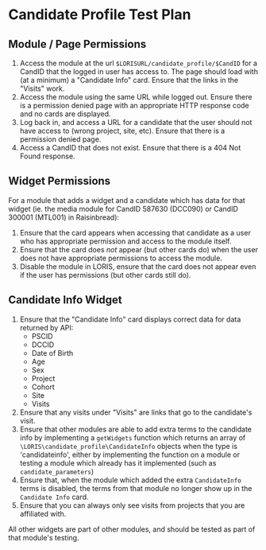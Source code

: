 # Candidate Profile Test Plan

## Module / Page Permissions
1. Access the module at the url `$LORISURL/candidate_profile/$CandID` for
   a CandID that the logged in user has access to. The page should load
   with (at a minimum) a "Candidate Info" card. Ensure that the links
   in the "Visits" work.
2. Access the module using the same URL while logged out. Ensure there is a permission
   denied page with an appropriate HTTP response code and no cards are
   displayed.
3. Log back in, and access a URL for a candidate that the user should
   not have access to (wrong project, site, etc). Ensure that there is
   a permission denied page.
4. Access a CandID that does not exist. Ensure that there is a 404
   Not Found response.

## Widget Permissions
For a module that adds a widget and a candidate which has data for
that widget (ie. the media module for CandID 587630 (DCC090) or CandID 300001 (MTL001) in Raisinbread):
1. Ensure that the card appears when accessing that candidate as a
   user who has appropriate permission and access to the module
   itself.
2. Ensure that the card does *not* appear (but other cards do) when
   the user does not have appropriate permissions to access the
   module.
3. Disable the module in LORIS, ensure that the card does not appear
   even if the user has permissions (but other cards still do).

## Candidate Info Widget

1. Ensure that the "Candidate Info" card displays correct data for data
  returned by API:
    - PSCID
    - DCCID
    - Date of Birth
    - Age
    - Sex
    - Project
    - Cohort
    - Site
    - Visits
2. Ensure that any visits under "Visits" are links that go to the
   candidate's visit.
3. Ensure that other modules are able to add extra terms to the candidate
   info by implementing a `getWidgets` function which returns an array of
   `\LORIS\candidate_profile\CandidateInfo` objects when the type is
   'candidateinfo', either by implementing the function on a module or
   testing a module which already has it implemented (such as 
   `candidate_parameters`)
4. Ensure that, when the module which added the extra `CandidateInfo` terms
   is disabled, the terms from that module no longer show up in the
   `Candidate Info` card.
5. Ensure that you can always only see visits from projects that you are affiliated with.

All other widgets are part of other modules, and should be tested as
part of that module's testing.
